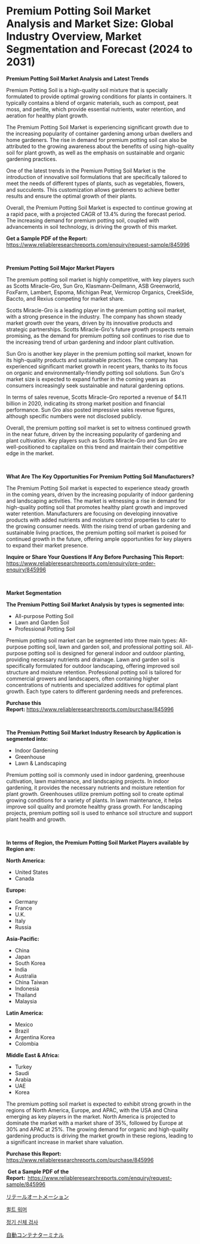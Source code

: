 <p><h1>Premium Potting Soil Market Analysis and Market Size: Global Industry Overview, Market Segmentation and Forecast (2024 to 2031)</h1></p><p><strong>Premium Potting Soil Market Analysis and Latest Trends</strong></p>
<p><p>Premium Potting Soil is a high-quality soil mixture that is specially formulated to provide optimal growing conditions for plants in containers. It typically contains a blend of organic materials, such as compost, peat moss, and perlite, which provide essential nutrients, water retention, and aeration for healthy plant growth.</p><p>The Premium Potting Soil Market is experiencing significant growth due to the increasing popularity of container gardening among urban dwellers and home gardeners. The rise in demand for premium potting soil can also be attributed to the growing awareness about the benefits of using high-quality soil for plant growth, as well as the emphasis on sustainable and organic gardening practices.</p><p>One of the latest trends in the Premium Potting Soil Market is the introduction of innovative soil formulations that are specifically tailored to meet the needs of different types of plants, such as vegetables, flowers, and succulents. This customization allows gardeners to achieve better results and ensure the optimal growth of their plants.</p><p>Overall, the Premium Potting Soil Market is expected to continue growing at a rapid pace, with a projected CAGR of 13.4% during the forecast period. The increasing demand for premium potting soil, coupled with advancements in soil technology, is driving the growth of this market.</p></p>
<p><strong>Get a Sample PDF of the Report:&nbsp;</strong> <a href="https://www.reliableresearchreports.com/enquiry/request-sample/845996">https://www.reliableresearchreports.com/enquiry/request-sample/845996</a></p>
<p>&nbsp;</p>
<p><strong>Premium Potting Soil Major Market Players</strong></p>
<p><p>The premium potting soil market is highly competitive, with key players such as Scotts Miracle-Gro, Sun Gro, Klasmann-Deilmann, ASB Greenworld, FoxFarm, Lambert, Espoma, Michigan Peat, Vermicrop Organics, CreekSide, Baccto, and Rexius competing for market share.</p><p>Scotts Miracle-Gro is a leading player in the premium potting soil market, with a strong presence in the industry. The company has shown steady market growth over the years, driven by its innovative products and strategic partnerships. Scotts Miracle-Gro's future growth prospects remain promising, as the demand for premium potting soil continues to rise due to the increasing trend of urban gardening and indoor plant cultivation.</p><p>Sun Gro is another key player in the premium potting soil market, known for its high-quality products and sustainable practices. The company has experienced significant market growth in recent years, thanks to its focus on organic and environmentally-friendly potting soil solutions. Sun Gro's market size is expected to expand further in the coming years as consumers increasingly seek sustainable and natural gardening options.</p><p>In terms of sales revenue, Scotts Miracle-Gro reported a revenue of $4.11 billion in 2020, indicating its strong market position and financial performance. Sun Gro also posted impressive sales revenue figures, although specific numbers were not disclosed publicly.</p><p>Overall, the premium potting soil market is set to witness continued growth in the near future, driven by the increasing popularity of gardening and plant cultivation. Key players such as Scotts Miracle-Gro and Sun Gro are well-positioned to capitalize on this trend and maintain their competitive edge in the market.</p></p>
<p>&nbsp;</p>
<p><strong>What Are The Key Opportunities For Premium Potting Soil Manufacturers?</strong></p>
<p><p>The Premium Potting Soil market is expected to experience steady growth in the coming years, driven by the increasing popularity of indoor gardening and landscaping activities. The market is witnessing a rise in demand for high-quality potting soil that promotes healthy plant growth and improved water retention. Manufacturers are focusing on developing innovative products with added nutrients and moisture control properties to cater to the growing consumer needs. With the rising trend of urban gardening and sustainable living practices, the premium potting soil market is poised for continued growth in the future, offering ample opportunities for key players to expand their market presence.</p></p>
<p><strong>Inquire or Share Your Questions If Any Before Purchasing This Report:</strong> <a href="https://www.reliableresearchreports.com/enquiry/pre-order-enquiry/845996">https://www.reliableresearchreports.com/enquiry/pre-order-enquiry/845996</a></p>
<p>&nbsp;</p>
<p><strong>Market Segmentation</strong></p>
<p><strong>The Premium Potting Soil Market Analysis by types is segmented into:</strong></p>
<p><ul><li>All-purpose Potting Soil</li><li>Lawn and Garden Soil</li><li>Professional Potting Soil</li></ul></p>
<p><p>Premium potting soil market can be segmented into three main types: All-purpose potting soil, lawn and garden soil, and professional potting soil. All-purpose potting soil is designed for general indoor and outdoor planting, providing necessary nutrients and drainage. Lawn and garden soil is specifically formulated for outdoor landscaping, offering improved soil structure and moisture retention. Professional potting soil is tailored for commercial growers and landscapers, often containing higher concentrations of nutrients and specialized additives for optimal plant growth. Each type caters to different gardening needs and preferences.</p></p>
<p><strong>Purchase this Report:&nbsp;</strong><a href="https://www.reliableresearchreports.com/purchase/845996">https://www.reliableresearchreports.com/purchase/845996</a></p>
<p>&nbsp;</p>
<p><strong>The Premium Potting Soil Market Industry Research by Application is segmented into:</strong></p>
<p><ul><li>Indoor Gardening</li><li>Greenhouse</li><li>Lawn & Landscaping</li></ul></p>
<p><p>Premium potting soil is commonly used in indoor gardening, greenhouse cultivation, lawn maintenance, and landscaping projects. In indoor gardening, it provides the necessary nutrients and moisture retention for plant growth. Greenhouses utilize premium potting soil to create optimal growing conditions for a variety of plants. In lawn maintenance, it helps improve soil quality and promote healthy grass growth. For landscaping projects, premium potting soil is used to enhance soil structure and support plant health and growth.</p></p>
<p>&nbsp;</p>
<p><strong>In terms of Region, the Premium Potting Soil Market Players available by Region are:</strong></p>
<p>
    <p> <strong> North America: </strong>
        <ul>
            <li>United States</li>
            <li>Canada</li>
        </ul>
        </p> 
    <p> <strong> Europe: </strong>
        <ul>
            <li>Germany</li>
            <li>France</li>
            <li>U.K.</li>
            <li>Italy</li>
            <li>Russia</li>
        </ul>
        </p> 
    <p> <strong> Asia-Pacific: </strong>
        <ul>
            <li>China</li>
            <li>Japan</li>
            <li>South Korea</li>
            <li>India</li>
            <li>Australia</li>
            <li>China Taiwan</li>
            <li>Indonesia</li>
            <li>Thailand</li>
            <li>Malaysia</li>
        </ul>
        </p> 
    <p> <strong> Latin America: </strong>
        <ul>
            <li>Mexico</li>
            <li>Brazil</li>
            <li>Argentina Korea</li>
            <li>Colombia</li>
        </ul>
        </p> 
    <p> <strong> Middle East & Africa: </strong>
        <ul>
            <li>Turkey</li>
            <li>Saudi</li>
            <li>Arabia</li>
            <li>UAE</li>
            <li>Korea</li>
        </ul>
    </p>
    </p>
<p><p>The premium potting soil market is expected to exhibit strong growth in the regions of North America, Europe, and APAC, with the USA and China emerging as key players in the market. North America is projected to dominate the market with a market share of 35%, followed by Europe at 30% and APAC at 25%. The growing demand for organic and high-quality gardening products is driving the market growth in these regions, leading to a significant increase in market share valuation.</p></p>
<p><strong>Purchase this Report: </strong><a href="https://www.reliableresearchreports.com/purchase/845996">https://www.reliableresearchreports.com/purchase/845996</a></p>
<p>&nbsp;<strong>Get a Sample PDF of the Report:&nbsp;&nbsp;</strong><a href="https://www.reliableresearchreports.com/enquiry/request-sample/845996">https://www.reliableresearchreports.com/enquiry/request-sample/845996</a></p>
<p><strong></strong></p>
<p><p><a href="https://medium.com/@presleymertz2021/%E5%B0%8F%E5%A3%B2%E8%87%AA%E5%8B%95%E5%8C%96%E5%B8%82%E5%A0%B4%E3%81%AE%E3%83%A1%E3%83%88%E3%83%AA%E3%82%AF%E3%82%B9%E3%81%AE%E8%A7%A3%E8%AA%AD-%E5%B8%82%E5%A0%B4%E3%82%B7%E3%82%A7%E3%82%A2-%E3%83%88%E3%83%AC%E3%83%B3%E3%83%89-%E3%81%8A%E3%82%88%E3%81%B3%E6%88%90%E9%95%B7%E3%83%91%E3%82%BF%E3%83%BC%E3%83%B3-9c71549f3e42">リテールオートメーション</a></p><p><a href="https://medium.com/@sherrillcrooksxa8i18ucf2m/%EC%9D%B4%EB%B6%88%EC%9B%8C%EB%A8%B8-%EC%8B%9C%EC%9E%A5-%EC%A0%84%EB%A7%9D-%EC%82%B0%EC%97%85-%EA%B0%9C%EC%9A%94-%EB%B0%8F-%EC%98%88%EC%B8%A1-2024%EB%85%84%EB%B6%80%ED%84%B0-2031%EB%85%84%EA%B9%8C%EC%A7%80-1bda2a7ae73a">퀼트 워머</a></p><p><a href="https://medium.com/@nicholepatriciadoylenwnrjr0/%EC%A0%95%EA%B8%B0-%EC%8B%A0%EC%B2%B4-%EA%B2%80%EC%82%AC-%EC%8B%9C%EC%9E%A5-%EC%8B%9C%EC%9E%A5-cagr-%EC%8B%9C%EC%9E%A5-%EB%8F%99%ED%96%A5-%EB%B0%8F-%EC%84%B1%EC%9E%A5-%EC%A0%84%EB%9E%B5%EC%97%90-%EB%8C%80%ED%95%9C-%ED%86%B5%EC%B0%B0%EB%A0%A5-1f463f42d2e0">정기 신체 검사</a></p><p><a href="https://medium.com/@arturokrs2023/%E8%87%AA%E5%8B%95%E5%8C%96%E3%82%B3%E3%83%B3%E3%83%86%E3%83%8A%E3%82%BF%E3%83%BC%E3%83%9F%E3%83%8A%E3%83%AB%E5%B8%82%E5%A0%B4%E3%81%AE%E8%A6%8F%E6%A8%A1%E3%81%A8%E5%B8%82%E5%A0%B4%E5%8B%95%E5%90%91-%E5%AE%8C%E5%85%A8%E3%81%AA%E7%94%A3%E6%A5%AD%E6%A6%82%E8%A6%B3-2024%E5%B9%B4%E3%81%8B%E3%82%892031%E5%B9%B4-bcf916c077e9">自動コンテナターミナル</a></p></p>